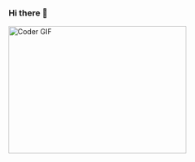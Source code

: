 ### Hi there 👋
<img alt="Coder GIF" height=250 width=350 src="https://magiccopy.xyz/assets/images/hadder.gif" />
<br>

<!--
**Akanksha0401/Akanksha0401** is a ✨ _special_ ✨ repository because its `README.md` (this file) appears on your GitHub profile.

Here are some ideas to get you started:

- 🔭 I’m currently working on ...
- 🌱 I’m currently learning ...
- 👯 I’m looking to collaborate on ...
- 🤔 I’m looking for help with ...
- 💬 Ask me about ...
- 📫 How to reach me: ...
- 😄 Pronouns: ...
- ⚡ Fun fact: ...
-->
